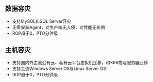 ## 数据容灾
- 支持MySQL和SQL Server容灾
- 无需安装Agent，对生产端无入侵，对性能无影响
- ROP趋于0，PTO分钟级

## 主机容灾
- 支持国内外主流公有云、私有云平台虚拟机迁移，和X86物理服务器迁移
- 支持主流Windows Server OS与Linux Server OS
- ROP趋于0，PTO分钟级
